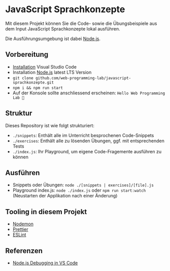 # JavaScript Sprachkonzepte

Mit diesem Projekt können Sie die Code- sowie die Übungsbeispiele aus dem Input JavaScript Sprachkonzepte lokal ausführen.

Die Ausführungsumgebung ist dabei [Node.js](https://nodejs.org/).

## Vorbereitung

- [Installation](https://code.visualstudio.com/download) Visual Studio Code
- Installation [Node.js](https://nodejs.org/) latest LTS Version
- `git clone github.com/web-programming-lab/javascript-sprachkonzepte.git`
- `npm i && npm run start`
- Auf der Konsole sollte anschliessend erscheinen: `Hello Web Programming Lab 🤙`

## Struktur

Dieses Repository ist wie folgt strukturiert:

* `./snippets`: Enthält alle im Unterricht besprochenen Code-Snippets
* `./exercises`: Enthält alle zu lösenden Übungen, ggf. mit entsprechenden Tests
* `./index.js`: Ihr Playground, um eigene Code-Fragemente ausführen zu können

## Ausführen

* Snippets oder Übungen: `node ./[snippets | exercises]/[file].js`
* Playground index.js: `node ./index.js` oder `npm run start:watch` (Neustarten der Applikation nach einer Änderung)

## Tooling in diesem Projekt

- [Nodemon](https://nodemon.io/)
- [Prettier](https://prettier.io/)
- [ESLint](https://eslint.org/)

## Referenzen

- [Node.js Debugging in VS Code](https://code.visualstudio.com/docs/nodejs/nodejs-debugging)
